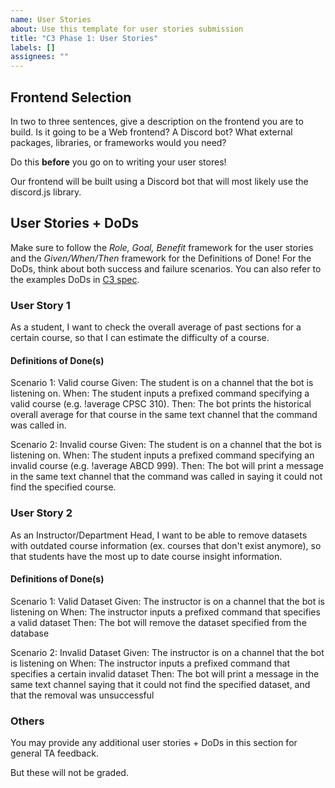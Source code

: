 ```yaml
---
name: User Stories
about: Use this template for user stories submission
title: "C3 Phase 1: User Stories"
labels: []
assignees: ""
---
```


## Frontend Selection
In two to three sentences, give a description on the frontend you are to build. Is it going to be a Web frontend? A Discord bot? What external packages, libraries, or frameworks would you need?

Do this **before** you go on to writing your user stores!

Our frontend will be built using a Discord bot that will most likely use the discord.js library. 

## User Stories + DoDs  
Make sure to follow the *Role, Goal, Benefit* framework for the user stories and the *Given/When/Then* framework for the Definitions of Done! For the DoDs, think about both success and failure scenarios. You can also refer to the examples DoDs in [C3 spec](https://sites.google.com/view/ubc-cpsc310-22w2/project/checkpoint-3).

### User Story 1

As a student, I want to check the overall average of past sections for a certain course, so that I can estimate the difficulty of a course.

#### Definitions of Done(s)

Scenario 1: Valid course
Given: The student is on a channel that the bot is listening on.
When: The student inputs a prefixed command specifying a valid course (e.g. !average CPSC 310).
Then: The bot prints the historical overall average for that course in the same text channel that the command was called in.

Scenario 2: Invalid course
Given: The student is on a channel that the bot is listening on.
When: The student inputs a prefixed command specifying an invalid course (e.g. !average ABCD 999).
Then: The bot will print a message in the same text channel that the command was called in saying it could not find the specified course.

### User Story 2

As an Instructor/Department Head, I want to be able to remove datasets with outdated course information (ex. courses that don't exist anymore), so that students have the most up to date course insight information.

#### Definitions of Done(s)

Scenario 1: Valid Dataset
Given: The instructor is on a channel that the bot is listening on
When: The instructor inputs a prefixed command that specifies a valid dataset
Then: The bot will remove the dataset specified from the database

Scenario 2: Invalid Dataset
Given: The instructor is on a channel that the bot is listening on
When: The instructor inputs a prefixed command that specifies a certain invalid dataset
Then: The bot will print a message in the same text channel saying that it could not find the specified dataset, and that the removal was unsuccessful

### Others

You may provide any additional user stories + DoDs in this section for general TA feedback.

But these will not be graded.
